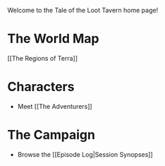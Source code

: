Welcome to the Tale of the Loot Tavern home page!

# The World Map
[[The Regions of Terra]]

# Characters
- Meet [[The Adventurers]]

# The Campaign
- Browse the [[Episode Log|Session Synopses]]

